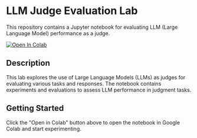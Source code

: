 # LLM Judge Evaluation Lab

This repository contains a Jupyter notebook for evaluating LLM (Large Language Model) performance as a judge.

[![Open In Colab](https://colab.research.google.com/assets/colab-badge.svg)](https://colab.research.google.com/github/initmahesh/MLAI-community-labs/blob/main/Class-Labs/Lab-LLM-AS-A-JUDGE/Azure_ai_judgelab/LLm_Judgle_Eval.ipynb)

## Description

This lab explores the use of Large Language Models (LLMs) as judges for evaluating various tasks and responses. The notebook contains experiments and evaluations to assess LLM performance in judgment tasks.

## Getting Started

Click the "Open in Colab" button above to open the notebook in Google Colab and start experimenting.
